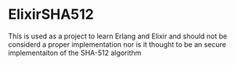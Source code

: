 # ElixirSHA512

This is used as a project to learn Erlang and Elixir and should not be considerd a proper implementation nor is it thought to be an secure implementaiton of the SHA-512 algorithm
